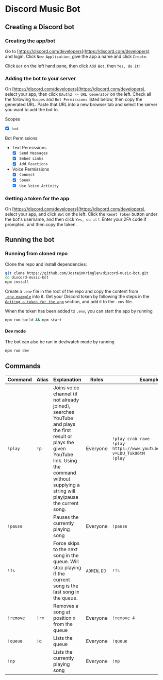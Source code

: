 # Discord Music Bot

## Creating a Discord bot

### Creating the app/bot

Go to [https://discord.com/developers](https://discord.com/developers) and login. Click `New Application`, give the app a name and click `Create`.

Click `Bot` on the left hand pane, then click `Add Bot`, then `Yes, do it!`

### Adding the bot to your server

On [https://discord.com/developers](https://discord.com/developers), select your app, then click `OAuth2 -> URL Generator` on the left. Check all the following `Scopes` and `Bot Permissions` listed below, then copy the generated URL. Paste that URL into a new browser tab and select the server you want to add the bot to.

Scopes

- [X] `bot`
  
Bot Permissions

- Text Permissions
  - [X] `Send Messages`
  - [X] `Embed Links`
  - [X] `Add Reactions`
- Voice Permissions
  - [X] `Connect`
  - [X] `Speak`
  - [X] `Use Voice Activity`

### Getting a token for the app

On [https://discord.com/developers](https://discord.com/developers), select your app, and click `Bot` on the left. Click the `Reset Token` button under the bot's username, and then click `Yes, do it!`. Enter your 2FA code if prompted, and then copy the token.

## Running the bot

### **Running from cloned repo**

Clone the repo and install dependencies:

```bash
git clone https://github.com/JosteinKringlen/discord-music-bot.git
cd discord-music-bot
npm install
```

Create a `.env` file in the root of the repo and copy the content from [`.env.example`](.env.example) into it. Get your Discord token by following the steps in the [`Getting a token for the app`](#getting-a-token-for-the-app) section, and add it to the `.env` file.

When the token has been added to `.env`, you can start the app by running

```bash
npm run build && npm start
```

#### Dev mode

The bot can also be run in dev/watch mode by running

```bash
npm run dev
```

## Commands

| Command   | Alias | Explanation                                                                                                                                                                                              | Roles         | Example                                                                             |
| --------- | ----- | -------------------------------------------------------------------------------------------------------------------------------------------------------------------------------------------------------- | ------------- | ----------------------------------------------------------------------------------- |
| `!play`   | `!p`  | Joins voice channel (if not already joined), searches YouTube and plays the first result or plays the given YouTube link. Using the command without supplying a string will play/pause the current song. | Everyone      | `!play crab rave`<br>`!play https://www.youtube.com/watch?v=LDU_Txk06tM`<br>`!play` |
| `!pause`  |       | Pauses the currently playing song                                                                                                                                                                        | Everyone      | `!pause`                                                                            |
| `!fs`     |       | Force skips to the next song in the queue. Will stop playing if the current song is the last song in the queue.                                                                                          | `ADMIN`, `DJ` | `!fs`                                                                               |
| `!remove` | `!rm` | Removes a song at position `X` from the queue                                                                                                                                                            | Everyone      | `!remove 4`                                                                         |
| `!queue`  | `!q`  | Lists the queue                                                                                                                                                                                          | Everyone      | `!queue`                                                                            |
| `!np`     |       | Lists the currently playing song                                                                                                                                                                         | Everyone      | `!np`                                                                               |
